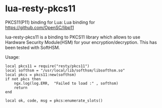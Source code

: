 # lua-resty-pkcs11
PKCS11(P11) binding for Lua:  Lua binding for https://github.com/OpenSC/libp11

lua-resty-pkcs11 is a binding to PKCS11 library which allows to use Hardware Security Module(HSM) for your encryption/decryption.
This has been tested with SoftHSM.

Usage:
```
local pkcs11 = require("resty/pkcs11")
local softhsm = "/usr/local/lib/softhsm/libsofthsm.so"
local pkcs = pkcs11:new(softhsm)
if not pkcs then
    ngx.log(log.ERR,  "Failed to load :" , softhsm)
    return
end
  
local ok, code, msg = pkcs:enumerate_slots()

```
